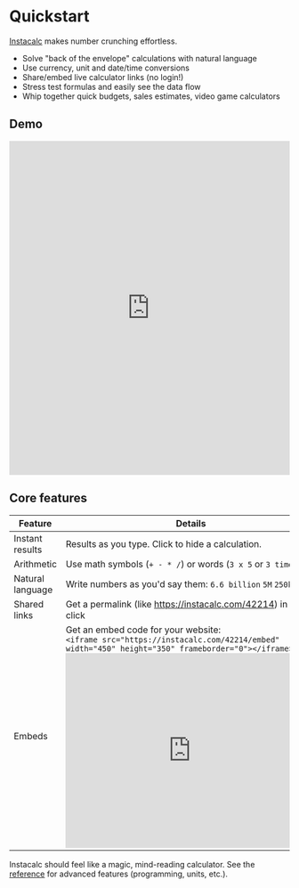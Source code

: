 # Quickstart

[Instacalc](https://instacalc.com) makes number crunching effortless.

* Solve "back of the envelope" calculations with natural language
* Use currency, unit and date/time conversions
* Share/embed live calculator links (no login!)
* Stress test formulas and easily see the data flow
* Whip together quick budgets, sales estimates, video game calculators

## Demo

<iframe src="https://instacalc.com/57627/embed" width="100%" height="600" frameborder="0"></iframe>

## Core features

| Feature                  | Details                                                      |
| ------------------------ | ------------------------------------------------------------ |
| Instant results          | Results as you type. Click to hide a calculation. |
| Arithmetic               | Use math symbols (`+ - * /`) or words (`3 x 5` or `3 times 5`) |
| Natural language         | Write numbers as you'd say them:  `6.6 billion` `5M` `250k`  |
| Shared links             | Get a permalink (like https://instacalc.com/42214) in one click |
| Embeds                   | Get an embed code for your website: <br />```<iframe src="https://instacalc.com/42214/embed" width="450" height="350" frameborder="0"></iframe>```<br /><iframe src="https://instacalc.com/42214/embed" width="450" height="350" frameborder="0"></iframe> |

Instacalc should feel like a magic, mind-reading calculator. See the [reference](/reference) for advanced features (programming, units, etc.).

